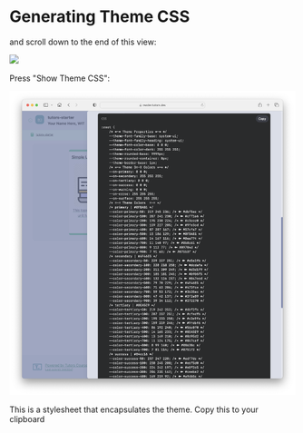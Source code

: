 # Generating Theme CSS

and scroll down to the end of this view:

![](/Users/edeleastar/repos/tutors/courses/international-week-2023/unit-3-theming/book-theming/img/04.png)

Press "Show Theme CSS":

![](img/05.png)

This is a stylesheet that encapsulates the theme. Copy this to your clipboard
